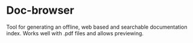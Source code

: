 # Doc-browser
Tool for generating an offline, web based and searchable documentation index. Works well with .pdf files and allows previewing.
